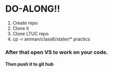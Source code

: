# DO-ALONG!!

1. Create repo
2. Clone it
3. Clone LTUC repo
4. cp -r amman/class6/stater/* practics

### After that open VS to work on your code.
#### Then push it to git hub
